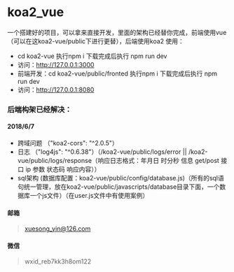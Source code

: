 # koa2_vue

一个搭建好的项目，可以拿来直接开发，里面的架构已经替你完成，前端使用vue（可以在这koa2-vue/public下进行更替），后端使用koa2
使用：
* cd koa2-vue  执行npm i 下载完成后执行 npm run dev
* 访问：http://127.0.0.1:3000
* 前端开发：cd koa2-vue/public/fronted 执行npm i 下载完成后执行 npm run dev
* 访问：http://127.0.0.1:8080

### 后端构架已经解决：
#### 2018/6/7
* 跨域问题 （"koa2-cors": "^2.0.5"）
* 日志 （"log4js": "^0.6.38"）（/koa2-vue/public/logs/error || /koa2-vue/public/logs/response（响应日志格式：年月日 时分秒 信息 get/post 接口 ip 参数 状态码 响应内容））
* sql架构 (数据库配置：koa2-vue/public/config/database.js)（所有的sql语句统一管理，放在koa2-vue/public/javascripts/database目录下面，一个数据库一个js文件）（在user.js文件中有使用案例）

#### 邮箱
> xuesong_yin@126.com
#### 微信
> wxid_reb7kk3h8om122
